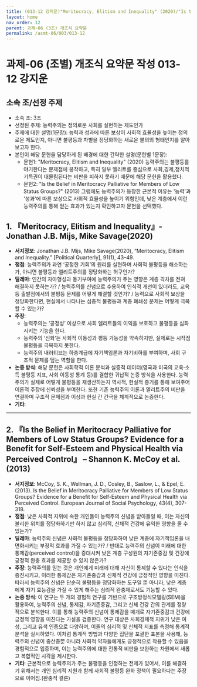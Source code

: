 ```yaml
---
title: (013-12 강지운)"Meritocracy, Elitism and Inequality" (2020)/"Is the Belief in Meritocracy Palliative for Members of Low Status Groups?" (2013)
layout: home
nav_order: 12
parent: 과제-06 (3조) 개조식 요약문
permalink: /asmt-06/003/013-12
---
```


# 과제-06 (조별) 개조식 요약문 작성 013-12 강지운

## 소속 조/선정 주제

- 소속 조: 3조
- 선정된 주제: 능력주의는 정의로운 사회를 실현하는 제도인가
- 주제에 대한 설명(1문장): 능력과 성과에 따른 보상이 사회적 효율성을 높이는 정의로운 제도인지, 아니면 불평등과 차별을 정당화하는 새로운 불의의 형태인지를 알아보고자 한다.
- 본인이 해당 문헌을 담당하게 된 배경에 대한 간략한 설명(문헌별 1문장):  
  - 문헌1: "Meritocracy, Elitism and Inequality" (2020)
  능력주의는 불평등를 야기한다는 문제점에 봉착하고, 특히 일부 엘리트를 중심으로 사회,경제,정치적 기득권이 대물림된다는 비판을 피하지 못하기 때문에 해당 문헌을 활용했다.
  - 문헌2: "Is the Belief in Meritocracy Palliative for Members of Low Status Groups?" (2013)
  그럼에도 능력주의가 등장한 근본적 이유는 '능력'과 '성과'에 따른 보상으로 사회적 효율성을 높이기 위함인데, 낮은 계층에서 이런 능력주의를 통해 얻는 효과가 있는지 확인하고자 문헌을 선택했다.

## 1. 『Meritocracy, Elitism and Inequality』- Jonathan J.B. Mijs, Mike Savage(2020)

- **서지정보**: Jonathan J.B. Mijs, Mike Savage(2020), “Meritocracy, Elitism and Inequality.” [Political Quarterly], 91(1), 43–49.
- **쟁점**: 능력주의가 과연 ‘공정한 기회’의 원리를 실현하며 사회적 불평등을 해소하는가, 아니면 불평등과 엘리트주의를 정당화하는 허구인가?
- **딜레마**: 인간의 자아형성과 동기부여에 능력주의가 주는 영향은 계층 격차를 전혀 해결하지 못하는가? / 능력주의를 신념으로 수용하여 인식적 개선이 있더라도, 교육 등 출발점에서의 불평등 문제를 어떻게 해결할 것인가? / 능력으로 사회적 보상을 정당화한다면, 현실에서 나타나는 심층적 불평등과 계층 폐쇄성 문제는 어떻게 극복할 수 있는가?
- **주장**: 
  -  능력주의는 ‘공정성’ 이상으로 사회 엘리트들의 이익을 보호하고 불평등을 심화시키는 기능을 한다.
  - 능력주의 ‘신화’는 사회적 이동성과 평등 가능성을 약속하지만, 실제로는 시작점 불평등을 극복하지 못한다.
  - 능력주의 내러티브는 하층계급에 자기책임론과 자기비하를 부여하며, 사회 구조적 문제를 덮는 역할을 한다.
- **논증 방식**: 해당 문헌은 사회학적 이론 분석과 실증적 데이터(영국과 미국의 교육·소득 불평등 지표, 사회 이동성 통계 등)를 결합한 귀납적 논증 방식을 사용한다. 능력주의가 실제로 어떻게 불평등을 재생산하는지 역사적, 현실적 증거를 통해 보여주어 이론적 주장에 신뢰성을 부여한다. 또한 기존 능력주의 이론과 엘리트주의 비판을 연결하며 구조적 문제점과 이상과 현실 간 간극을 체계적으로 논증한다.
- **기타**: 

---

## 2. 『Is the Belief in Meritocracy Palliative for Members of Low Status Groups? Evidence for a Benefit for Self-Esteem and Physical Health via Perceived Control』 – Shannon K. McCoy et al. (2013)

- **서지정보**: McCoy, S. K., Wellman, J. D., Cosley, B., Saslow, L., & Epel, E. (2013). Is the Belief in Meritocracy Palliative for Members of Low Status Groups? Evidence for a Benefit for Self-Esteem and Physical Health via Perceived Control. European Journal of Social Psychology, 43(4), 307-318.
- **쟁점**: 낮은 사회적 지위에 속한 개인들이 능력주의 신념을 받아들일 때, 이는 자신의 불리한 위치를 정당화하기만 하지 않고 심리적, 신체적 건강에 유익한 영향을 줄 수 있는가?
- **딜레마**: 능력주의 신념은 사회적 불평등을 정당화하여 낮은 계층에 자기책임론을 내면화시키는 부정적 효과를 가질 수 있는가? / 반대로 능력주의 신념이 미래에 대한 통제감(perceived control)을 증대시켜 낮은 계층 구성원의 자기존중감 및 건강에 긍정적 완충 효과를 제공할 수 있지 않은가? 
- **주장**: 능력주의를 믿는 것은 개인에게 미래에 대해 자신이 통제할 수 있다는 인식을 증진시키고, 이러한 통제감은 자기존중감과 신체적 건강에 긍정적인 영향을 미친다. 따라서 능력주의 신념은 단순히 불평등을 정당화하는 도구일 뿐 아니라, 낮은 계층에게 자기 효능감을 가질 수 있게 해주는 심리적 완충제로서도 기능할 수 있다.
- **논증 방식**: 이 연구는 두 개의 경험적 연구를 기반으로 구조방정식모델링(SEM)을 활용하여, 능력주의 신념, 통제감, 자기존중감, 그리고 신체 건강 간의 관계를 정량적으로 분석한다. 이를 통해 능력주의 신념이 통제감을 매개로 자기존중감과 건강에 긍정적 영향을 미친다는 가설을 검증한다. 연구 대상은 사회경제적 지위가 낮은 여성, 그리고 유색 인종으로 다양하며, 이들의 심리적 및 신체적 지표를 측정해 통계적 분석을 실시하였다. 이처럼 통계적 방법과 다양한 집단을 포괄한 표본을 사용해, 능력주의 신념이 중산층뿐 아니라 사회적 약자들에게도 긍정적으로 작용할 수 있음을 경험적으로 입증하며, 이는 능력주의에 대한 전통적 비판을 보완하는 차원에서 새롭고 복합적인 시각을 제시한다.
- **기타**: 근본적으로 능력주의가 주는 불평등을 인정하는 전제가 있어서, 이를 해결하기 위해서는 개인 심리적 지원과 함께 사회적 불평등 완화 정책이 필요하다는 주장으로 이어짐.(완충적 결론)

